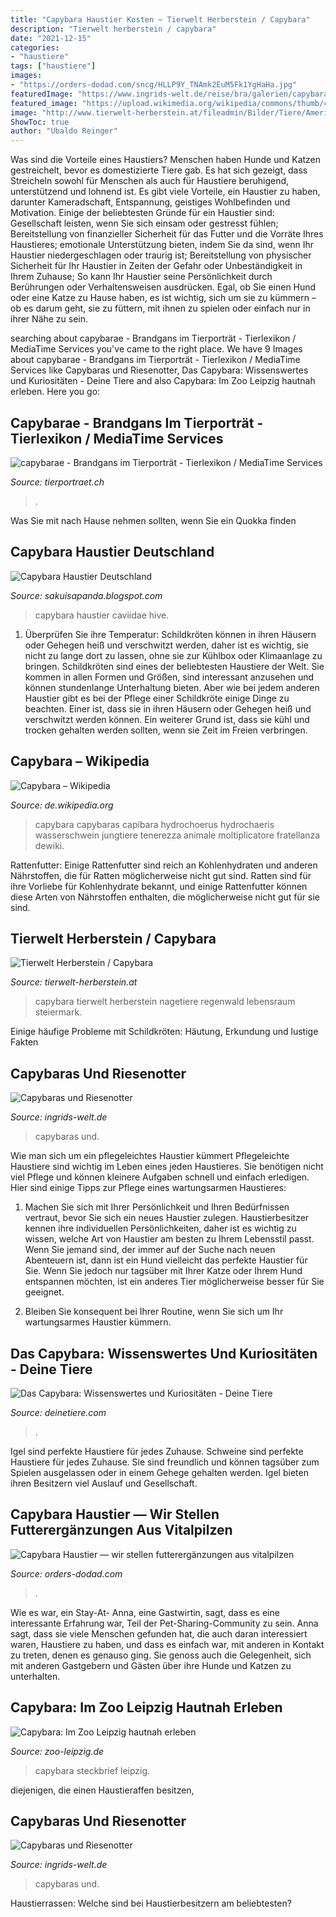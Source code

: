 ```yaml
---
title: "Capybara Haustier Kosten ~ Tierwelt Herberstein / Capybara"
description: "Tierwelt herberstein / capybara"
date: "2021-12-15"
categories:
- "haustiere"
tags: ["haustiere"]
images:
- "https://orders-dodad.com/sncg/HLLP9Y_TNAmk2EuM5Fk1YgHaHa.jpg"
featuredImage: "https://www.ingrids-welt.de/reise/bra/galerien/capybara/images/Capybaras 29.jpg"
featured_image: "https://upload.wikimedia.org/wikipedia/commons/thumb/c/c9/Young_capybaras.jpg/440px-Young_capybaras.jpg"
image: "http://www.tierwelt-herberstein.at/fileadmin/Bilder/Tiere/Amerika/Capybara/Capybara3.jpg"
ShowToc: true
author: "Ubaldo Reinger"
---
```



Was sind die Vorteile eines Haustiers?
Menschen haben Hunde und Katzen gestreichelt, bevor es domestizierte Tiere gab. Es hat sich gezeigt, dass Streicheln sowohl für Menschen als auch für Haustiere beruhigend, unterstützend und lohnend ist. Es gibt viele Vorteile, ein Haustier zu haben, darunter Kameradschaft, Entspannung, geistiges Wohlbefinden und Motivation. Einige der beliebtesten Gründe für ein Haustier sind: Gesellschaft leisten, wenn Sie sich einsam oder gestresst fühlen; Bereitstellung von finanzieller Sicherheit für das Futter und die Vorräte Ihres Haustieres; emotionale Unterstützung bieten, indem Sie da sind, wenn Ihr Haustier niedergeschlagen oder traurig ist; Bereitstellung von physischer Sicherheit für Ihr Haustier in Zeiten der Gefahr oder Unbeständigkeit in Ihrem Zuhause; So kann Ihr Haustier seine Persönlichkeit durch Berührungen oder Verhaltensweisen ausdrücken. Egal, ob Sie einen Hund oder eine Katze zu Hause haben, es ist wichtig, sich um sie zu kümmern – ob es darum geht, sie zu füttern, mit ihnen zu spielen oder einfach nur in ihrer Nähe zu sein.

	

		
searching about capybarae - Brandgans im Tierporträt - Tierlexikon / MediaTime Services you've came to the right place. We have 9 Images about capybarae - Brandgans im Tierporträt - Tierlexikon / MediaTime Services like Capybaras und Riesenotter, Das Capybara: Wissenswertes und Kuriositäten - Deine Tiere and also Capybara: Im Zoo Leipzig hautnah erleben. Here you go:
		
    
## Capybarae - Brandgans Im Tierporträt - Tierlexikon / MediaTime Services

<img loading=lazy src="http://www.tierportraet.ch/bilder/capybara01.jpg" onerror="this.onerror=null;this.src='https://tse3.mm.bing.net/th?id=OIP.9fB_YQ9BBHyc9Kyp5KWi9gHaEq&amp;pid=15.1';" alt="capybarae - Brandgans im Tierporträt - Tierlexikon / MediaTime Services">

_Source: tierportraet.ch_

>. 

	

Was Sie mit nach Hause nehmen sollten, wenn Sie ein Quokka finden

    
## Capybara Haustier Deutschland

<img loading=lazy src="https://farm66.static.flickr.com/65535/48717528151_a1471bc6b5_b.jpg" onerror="this.onerror=null;this.src='https://tse1.mm.bing.net/th?id=OIP.yLVk__b5Ui9OUs51gFoJTgHaEm&amp;pid=15.1';" alt="Capybara Haustier Deutschland">

_Source: sakuisapanda.blogspot.com_

>capybara haustier caviidae hive. 

	

1) Überprüfen Sie ihre Temperatur: Schildkröten können in ihren Häusern oder Gehegen heiß und verschwitzt werden, daher ist es wichtig, sie nicht zu lange dort zu lassen, ohne sie zur Kühlbox oder Klimaanlage zu bringen.
Schildkröten sind eines der beliebtesten Haustiere der Welt. Sie kommen in allen Formen und Größen, sind interessant anzusehen und können stundenlange Unterhaltung bieten. Aber wie bei jedem anderen Haustier gibt es bei der Pflege einer Schildkröte einige Dinge zu beachten. Einer ist, dass sie in ihren Häusern oder Gehegen heiß und verschwitzt werden können. Ein weiterer Grund ist, dass sie kühl und trocken gehalten werden sollten, wenn sie Zeit im Freien verbringen.

    
## Capybara – Wikipedia

<img loading=lazy src="https://upload.wikimedia.org/wikipedia/commons/thumb/c/c9/Young_capybaras.jpg/440px-Young_capybaras.jpg" onerror="this.onerror=null;this.src='https://tse1.mm.bing.net/th?id=OIP.BuJNpe2-zPD32-S7bg8zEgAAAA&amp;pid=15.1';" alt="Capybara – Wikipedia">

_Source: de.wikipedia.org_

>capybara capybaras capibara hydrochoerus hydrochaeris wasserschwein jungtiere tenerezza animale moltiplicatore fratellanza dewiki. 

	

Rattenfutter: Einige Rattenfutter sind reich an Kohlenhydraten und anderen Nährstoffen, die für Ratten möglicherweise nicht gut sind.
Ratten sind für ihre Vorliebe für Kohlenhydrate bekannt, und einige Rattenfutter können diese Arten von Nährstoffen enthalten, die möglicherweise nicht gut für sie sind.

    
## Tierwelt Herberstein / Capybara

<img loading=lazy src="http://www.tierwelt-herberstein.at/fileadmin/Bilder/Tiere/Amerika/Capybara/Capybara3.jpg" onerror="this.onerror=null;this.src='https://tse3.mm.bing.net/th?id=OIP.dVYKP9z_3zO7lp0qvi_FWQHaE8&amp;pid=15.1';" alt="Tierwelt Herberstein / Capybara">

_Source: tierwelt-herberstein.at_

>capybara tierwelt herberstein nagetiere regenwald lebensraum steiermark. 

	

Einige häufige Probleme mit Schildkröten: Häutung, Erkundung und lustige Fakten

    
## Capybaras Und Riesenotter

<img loading=lazy src="https://www.ingrids-welt.de/reise/bra/galerien/capybara/images/Capybaras 23.jpg" onerror="this.onerror=null;this.src='https://tse4.mm.bing.net/th?id=OIP.1GY8W64YSSDbrXOymS0dfQHaE8&amp;pid=15.1';" alt="Capybaras und Riesenotter">

_Source: ingrids-welt.de_

>capybaras und. 

	

Wie man sich um ein pflegeleichtes Haustier kümmert
Pflegeleichte Haustiere sind wichtig im Leben eines jeden Haustieres. Sie benötigen nicht viel Pflege und können kleinere Aufgaben schnell und einfach erledigen. Hier sind einige Tipps zur Pflege eines wartungsarmen Haustieres:
1. Machen Sie sich mit Ihrer Persönlichkeit und Ihren Bedürfnissen vertraut, bevor Sie sich ein neues Haustier zulegen. Haustierbesitzer kennen ihre individuellen Persönlichkeiten, daher ist es wichtig zu wissen, welche Art von Haustier am besten zu Ihrem Lebensstil passt. Wenn Sie jemand sind, der immer auf der Suche nach neuen Abenteuern ist, dann ist ein Hund vielleicht das perfekte Haustier für Sie. Wenn Sie jedoch nur tagsüber mit Ihrer Katze oder Ihrem Hund entspannen möchten, ist ein anderes Tier möglicherweise besser für Sie geeignet.

2. Bleiben Sie konsequent bei Ihrer Routine, wenn Sie sich um Ihr wartungsarmes Haustier kümmern.

    
## Das Capybara: Wissenswertes Und Kuriositäten - Deine Tiere

<img loading=lazy src="https://deinetiere.com/wp-content/uploads/2019/03/capybara-576x384.jpg" onerror="this.onerror=null;this.src='https://tse4.mm.bing.net/th?id=OIP.GVG-Q-SYFikTIj6fC9c5qwHaE8&amp;pid=15.1';" alt="Das Capybara: Wissenswertes und Kuriositäten - Deine Tiere">

_Source: deinetiere.com_

>. 

	

Igel sind perfekte Haustiere für jedes Zuhause.
Schweine sind perfekte Haustiere für jedes Zuhause. Sie sind freundlich und können tagsüber zum Spielen ausgelassen oder in einem Gehege gehalten werden. Igel bieten ihren Besitzern viel Auslauf und Gesellschaft.

    
## Capybara Haustier — Wir Stellen Futterergänzungen Aus Vitalpilzen

<img loading=lazy src="https://orders-dodad.com/sncg/HLLP9Y_TNAmk2EuM5Fk1YgHaHa.jpg" onerror="this.onerror=null;this.src='https://tse3.mm.bing.net/th?id=OIP.P5tW_hd4KkRv3kt_9Gla1AAAAA&amp;pid=15.1';" alt="Capybara Haustier — wir stellen futterergänzungen aus vitalpilzen">

_Source: orders-dodad.com_

>. 

	

Wie es war, ein Stay-At-
Anna, eine Gastwirtin, sagt, dass es eine interessante Erfahrung war, Teil der Pet-Sharing-Community zu sein. Anna sagt, dass sie viele Menschen gefunden hat, die auch daran interessiert waren, Haustiere zu haben, und dass es einfach war, mit anderen in Kontakt zu treten, denen es genauso ging. Sie genoss auch die Gelegenheit, sich mit anderen Gastgebern und Gästen über ihre Hunde und Katzen zu unterhalten.

    
## Capybara: Im Zoo Leipzig Hautnah Erleben

<img loading=lazy src="https://www.zoo-leipzig.de/fileadmin/_processed_/c/d/csm_Capybara_3_5a1dbca0dd.jpg" onerror="this.onerror=null;this.src='https://tse2.mm.bing.net/th?id=OIP.sJNj3iEUFf6WBHXlI-6qAQHaE8&amp;pid=15.1';" alt="Capybara: Im Zoo Leipzig hautnah erleben">

_Source: zoo-leipzig.de_

>capybara steckbrief leipzig. 

	

diejenigen, die einen Haustieraffen besitzen,

    
## Capybaras Und Riesenotter

<img loading=lazy src="https://www.ingrids-welt.de/reise/bra/galerien/capybara/images/Capybaras 29.jpg" onerror="this.onerror=null;this.src='https://tse1.mm.bing.net/th?id=OIP.pxfEsMP66BBdJeYHZdqCWQHaE8&amp;pid=15.1';" alt="Capybaras und Riesenotter">

_Source: ingrids-welt.de_

>capybaras und. 

	

Haustierrassen: Welche sind bei Haustierbesitzern am beliebtesten?

